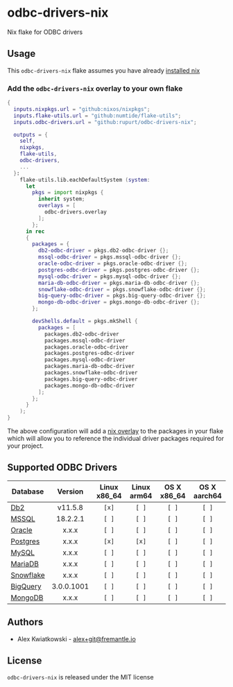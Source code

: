 # odbc-drivers-nix

Nix flake for ODBC drivers

## Usage

This `odbc-drivers-nix` flake assumes you have already [installed nix](https://determinate.systems/posts/determinate-nix-installer)

### Add the `odbc-drivers-nix` overlay to your own flake

```nix
{
  inputs.nixpkgs.url = "github:nixos/nixpkgs";
  inputs.flake-utils.url = "github:numtide/flake-utils";
  inputs.odbc-drivers.url = "github:rupurt/odbc-drivers-nix";

  outputs = {
    self,
    nixpkgs,
    flake-utils,
    odbc-drivers,
    ...
  }:
    flake-utils.lib.eachDefaultSystem (system:
      let
        pkgs = import nixpkgs {
          inherit system;
          overlays = [
            odbc-drivers.overlay
          ];
        };
      in rec
      {
        packages = {
          db2-odbc-driver = pkgs.db2-odbc-driver {};
          mssql-odbc-driver = pkgs.mssql-odbc-driver {};
          oracle-odbc-driver = pkgs.oracle-odbc-driver {};
          postgres-odbc-driver = pkgs.postgres-odbc-driver {};
          mysql-odbc-driver = pkgs.mysql-odbc-driver {};
          maria-db-odbc-driver = pkgs.maria-db-odbc-driver {};
          snowflake-odbc-driver = pkgs.snowflake-odbc-driver {};
          big-query-odbc-driver = pkgs.big-query-odbc-driver {};
          mongo-db-odbc-driver = pkgs.mongo-db-odbc-driver {};
        };

        devShells.default = pkgs.mkShell {
          packages = [
            packages.db2-odbc-driver
            packages.mssql-odbc-driver
            packages.oracle-odbc-driver
            packages.postgres-odbc-driver
            packages.mysql-odbc-driver
            packages.maria-db-odbc-driver
            packages.snowflake-odbc-driver
            packages.big-query-odbc-driver
            packages.mongo-db-odbc-driver
          ];
        };
      }
    );
}
```

The above configuration will add a [nix overlay](https://nixos.wiki/wiki/Overlays) to the
packages in your flake which will allow you to reference the individual driver packages
required for your project.

## Supported ODBC Drivers

| Database                                                                                        | Version    | Linux x86_64 | Linux arm64 | OS X x86_64 | OS X aarch64 |
| ----------------------------------------------------------------------------------------------- | :--------: | :----------: | :---------: | :---------: | :----------: |
| [Db2](https://public.dhe.ibm.com/ibmdl/export/pub/software/data/db2/drivers/odbc_cli)           | v11.5.8    | `[x]`        | `[ ]`       | `[ ]`       | `[ ]`        |
| [MSSQL](https://learn.microsoft.com/en-us/sql/connect/odbc/download-odbc-driver-for-sql-server) | 18.2.2.1   | `[ ]`        | `[ ]`       | `[ ]`       | `[ ]`        |
| [Oracle](https://www.oracle.com/database/technologies/instant-client/downloads.html)            | x.x.x      | `[ ]`        | `[ ]`       | `[ ]`       | `[ ]`        |
| [Postgres](https://www.postgresql.org/download)                                                 | x.x.x      | `[x]`        | `[x]`       | `[ ]`       | `[ ]`        |
| [MySQL](https://dev.mysql.com/downloads/connector/odbc)                                         | x.x.x      | `[ ]`        | `[ ]`       | `[ ]`       | `[ ]`        |
| [MariaDB](https://mariadb.com/kb/en/mariadb-connector-odbc)                                     | x.x.x      | `[ ]`        | `[ ]`       | `[ ]`       | `[ ]`        |
| [Snowflake](https://developers.snowflake.com/odbc)                                              | x.x.x      | `[ ]`        | `[ ]`       | `[ ]`       | `[ ]`        |
| [BigQuery](https://cloud.google.com/bigquery/docs/reference/odbc-jdbc-drivers)                  | 3.0.0.1001 | `[ ]`        | `[ ]`       | `[ ]`       | `[ ]`        |
| [MongoDB](https://www.mongodb.com/docs/bi-connector/master/reference/odbc-driver)               | x.x.x      | `[ ]`        | `[ ]`       | `[ ]`       | `[ ]`        |

## Authors

- Alex Kwiatkowski - alex+git@fremantle.io

## License

`odbc-drivers-nix` is released under the MIT license
